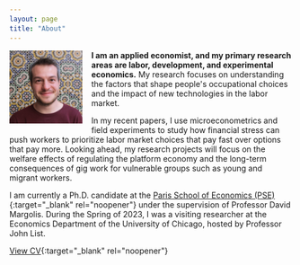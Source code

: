 ```yaml
---
layout: page
title: "About"
---
```


<img
src="/assets/images/thiago_scarelli.jpg"
alt="Thiago Scarelli"
style="float: left;
	padding-right: 16px;
    padding-bottom: 16px;
    width: 130px;">

**I am an applied economist, and my primary research areas are labor, development, and experimental economics.** My research focuses on understanding the factors that shape people's occupational choices and the impact of new technologies in the labor market.

In my recent papers, I use microeconometrics and field experiments to study how financial stress can push workers to prioritize labor market choices that pay fast over options that pay more. Looking ahead, my research projects will focus on the welfare effects of regulating the platform economy and the long-term consequences of gig work for vulnerable groups such as young and migrant workers.

I am currently a Ph.D. candidate at the [Paris School of Economics (PSE)](https://www.parisschoolofeconomics.eu/en/scarelli-thiago/){:target="_blank" rel="noopener"} under the supervision of Professor David Margolis. During the Spring of 2023, I was a visiting researcher at the Economics Department of the University of Chicago, hosted by Professor John List.

[View CV](https://thiagoscarelli.github.io/assets/pdfs/Thiago_Scarelli_CV.pdf){:target="_blank" rel="noopener"}
